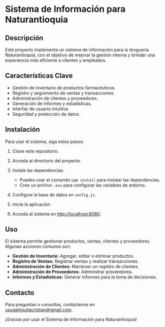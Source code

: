# Sistema de Información para Naturantioquia

## Descripción
Este proyecto implementa un sistema de información para la droguería Naturantioquia, con el objetivo de mejorar la gestión interna y brindar una experiencia más eficiente a clientes y empleados.

## Características Clave
- Gestión de inventario de productos farmacéuticos.
- Registro y seguimiento de ventas y transacciones.
- Administración de clientes y proveedores.
- Generación de informes y estadísticas.
- Interfaz de usuario intuitiva.
- Seguridad y protección de datos.

## Instalación
Para usar el sistema, siga estos pasos:

1. Clone este repositorio:

2. Acceda al directorio del proyecto.

3. Instale las dependencias:
   - Puedes usar el comando `npm install` para instalar las dependencias.
   - Cree un archivo `.env` para configurar las variables de entorno.

4. Configure la base de datos en `config.js`.

5. Inicie la aplicación.

6. Acceda al sistema en [http://localhost:8080](http://localhost:8080).

## Uso
El sistema permite gestionar productos, ventas, clientes y proveedores. Algunas acciones comunes son:

- **Gestión de Inventario:** Agregar, editar o eliminar productos.
- **Registro de Ventas:** Registrar ventas y realizar transacciones.
- **Administración de Clientes:** Mantener un registro de clientes.
- **Administración de Proveedores:** Administrar proveedores.
- **Informes y Estadísticas:** Generar informes para la toma de decisiones.

## Contacto
Para preguntas o consultas, contáctenos en [usugahiguitacristian@gmail.com](mailto:usugahiguitacristian@gmail.com).

¡Gracias por usar el Sistema de Información para Naturantioquia!
